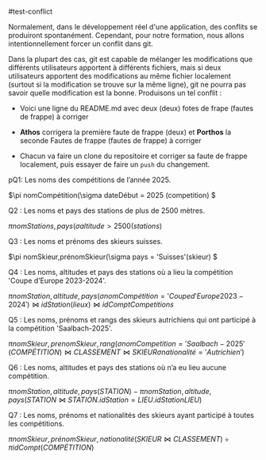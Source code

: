 #test-conflict

Normalement, dans le développement réel d'une application, des conflits se produiront spontanément. Cependant, pour notre formation, nous allons intentionnellement forcer un conflit dans git.

Dans la plupart des cas, git est capable de mélanger les modifications que différents utilisateurs apportent à différents fichiers, mais si deux utilisateurs apportent des modifications au même fichier localement (surtout si la modification se trouve sur la même ligne), git ne pourra pas savoir quelle modification est la bonne. Produisons un tel conflit :

- Voici une ligne du README.md avec deux (deux) fotes de frape (fautes de frappe) à corriger

- **Athos** corrigera la première faute de frappe (deux) et **Porthos** la seconde Fautes de frappe (fautes de frappe) à corriger 

- Chacun va faire un clone du repositoire et corriger sa faute de frappe localement, puis essayer de faire un `push` du changement.

pQ1: Les noms des compétitions de l’année 2025.

$\pi nomCompétition(\sigma dateDébut = 2025 (competition) $

Q2 : Les noms et pays des stations de plus de 2500 mètres.

$\pi nomStations,pays(\sigma altitude> 2500(stations)$

Q3 : Les noms et prénoms des skieurs suisses.

$\pi nomSkieur,prénomSkieur(\sigma pays = 'Suisses'(skieur) $

Q4 : Les noms, altitudes et pays des stations où a lieu la compétition 'Coupe d’Europe 2023-2024'.

$\pi nomStation, altitude, pays(\sigma nomCompétition = 'Coupe d’Europe 2023-2024')\bowtie {idStation}(lieux)\bowtie {idCompt}Competitions$

Q5 : Les noms, prénoms et rangs des skieurs autrichiens qui ont participé à la compétition
'Saalbach-2025'.

$\pi nomSkieur, prenomSkieur, rang(
    \sigma nomCompetition = 'Saalbach-2025' (COMPÉTITION) 
    \bowtie CLASSEMENT 
    \bowtie SKIEUR 
    \sigma nationalité = 'Autrichien'
)$


Q6 : Les noms, altitudes et pays des stations où n’a eu lieu aucune compétition.

$\pi nomStation, altitude, pays(STATION)
− 
\pi nomStation, altitude, pays(STATION \bowtie STATION.idStation = LIEU.idStation LIEU)$

Q7 : Les noms, prénoms et nationalités des skieurs ayant participé à toutes les compétitions. 

$\pi nomSkieur, prénomSkieur, nationalité(SKIEUR \bowtie CLASSEMENT)
÷ 
\pi idCompt(COMPÉTITION)$
